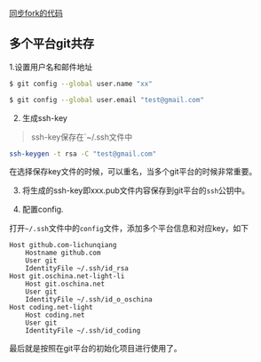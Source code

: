 [同步fork的代码](https://help.github.com/articles/syncing-a-fork)


## 多个平台git共存

1.设置用户名和邮件地址

```sh
$ git config --global user.name "xx"

$ git config --global user.email "test@gmail.com"
```

2. 生成ssh-key

> ssh-key保存在`~/.ssh文件中

```sh
ssh-keygen -t rsa -C "test@gmail.com"
```
在选择保存key文件的时候，可以重名，当多个git平台的时候非常重要。

3. 将生成的ssh-key即xxx.pub文件内容保存到git平台的`ssh`公钥中。

4. 配置config.
 
打开`~/.ssh`文件中的`config`文件，添加多个平台信息和对应key，如下

```
Host github.com-lichunqiang
    Hostname github.com
    User git
    IdentityFile ~/.ssh/id_rsa
Host git.oschina.net-light-li
    Host git.oschina.net
    User git
    IdentityFile ~/.ssh/id_o_oschina
Host coding.net-light
    Host coding.net
    User git
    IdentityFile ~/.ssh/id_coding
```

最后就是按照在git平台的初始化项目进行使用了。
